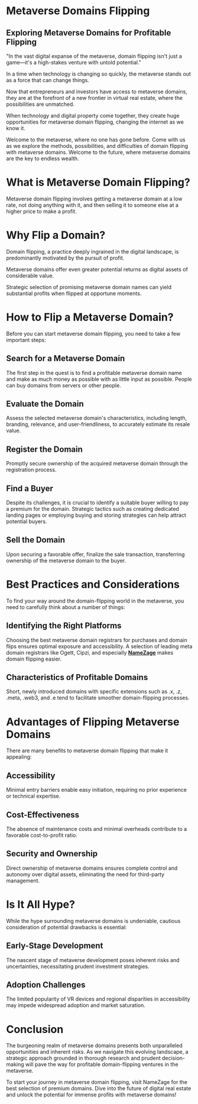# Metaverse Domains Flipping
## Exploring Metaverse Domains for Profitable Flipping
"In the vast digital expanse of the metaverse, domain flipping isn't just a game—it's a high-stakes venture with untold potential."

In a time when technology is changing so quickly, the metaverse stands out as a force that can change things. 

Now that entrepreneurs and investors have access to metaverse domains, they are at the forefront of a new frontier in virtual real estate, where the possibilities are unmatched. 

When technology and digital property come together, they create huge opportunities for metaverse domain flipping, changing the internet as we know it. 

Welcome to the metaverse, where no one has gone before. Come with us as we explore the methods, possibilities, and difficulties of domain flipping with metaverse domains. Welcome to the future, where metaverse domains are the key to endless wealth.

# What is Metaverse Domain Flipping?
Metaverse domain flipping involves getting a metaverse domain at a low rate, not doing anything with it, and then selling it to someone else at a higher price to make a profit.

# Why Flip a Domain?
Domain flipping, a practice deeply ingrained in the digital landscape, is predominantly motivated by the pursuit of profit. 

Metaverse domains offer even greater potential returns as digital assets of considerable value. 

Strategic selection of promising metaverse domain names can yield substantial profits when flipped at opportune moments.

# How to Flip a Metaverse Domain?
Before you can start metaverse domain flipping, you need to take a few important steps:

## Search for a Metaverse Domain
The first step in the quest is to find a profitable metaverse domain name and make as much money as possible with as little input as possible.
 People can buy domains from servers or other people.
 
## Evaluate the Domain
Assess the selected metaverse domain's characteristics, including length, branding, relevance, and user-friendliness, to accurately estimate its resale value.

## Register the Domain
Promptly secure ownership of the acquired metaverse domain through the registration process.

## Find a Buyer
Despite its challenges, it is crucial to identify a suitable buyer willing to pay a premium for the domain. Strategic tactics such as creating dedicated landing pages or employing buying and storing strategies can help attract potential buyers.

## Sell the Domain
Upon securing a favorable offer, finalize the sale transaction, transferring ownership of the metaverse domain to the buyer.

# Best Practices and Considerations
To find your way around the domain-flipping world in the metaverse, you need to carefully think about a number of things:

## Identifying the Right Platforms
Choosing the best metaverse domain registrars for purchases and domain flips ensures optimal exposure and accessibility. A selection of leading meta domain registrars like Ogett, Cipzi, and especially **[ NameZage](https://namezage.com/affliate/1kagpsd8ulgggcs)** makes domain flipping easier.

## Characteristics of Profitable Domains
Short, newly introduced domains with specific extensions such as .x, .z, .meta, .web3, and .e tend to facilitate smoother domain-flipping processes.

# Advantages of Flipping Metaverse Domains
There are many benefits to metaverse domain flipping that make it appealing:

## Accessibility
Minimal entry barriers enable easy initiation, requiring no prior experience or technical expertise.

## Cost-Effectiveness
The absence of maintenance costs and minimal overheads contribute to a favorable cost-to-profit ratio.

## Security and Ownership
Direct ownership of metaverse domains ensures complete control and autonomy over digital assets, eliminating the need for third-party management.

# Is It All Hype?
While the hype surrounding metaverse domains is undeniable, cautious consideration of potential drawbacks is essential:

## Early-Stage Development
The nascent stage of metaverse development poses inherent risks and uncertainties, necessitating prudent investment strategies.

## Adoption Challenges
The limited popularity of VR devices and regional disparities in accessibility may impede widespread adoption and market saturation.

# Conclusion
The burgeoning realm of metaverse domains presents both unparalleled opportunities and inherent risks. As we navigate this evolving landscape, a strategic approach grounded in thorough research and prudent decision-making will pave the way for profitable domain-flipping ventures in the metaverse.

To start your journey in metaverse domain flipping, visit NameZage for the best selection of premium domains. Dive into the future of digital real estate and unlock the potential for immense profits with metaverse domains!







